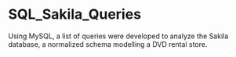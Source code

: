 # SQL_Sakila_Queries

Using MySQL, a list of queries were developed to analyze the Sakila database, a normalized schema modelling a DVD rental store.
